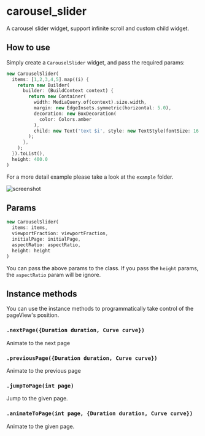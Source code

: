 # carousel_slider

A carousel slider widget, support infinite scroll and custom child widget.

## How to use

Simply create a `CarouselSlider` widget, and pass the required params:

```dart
new CarouselSlider(
  items: [1,2,3,4,5].map((i) {
    return new Builder(
      builder: (BuildContext context) {
        return new Container(
          width: MediaQuery.of(context).size.width,
          margin: new EdgeInsets.symmetric(horizontal: 5.0),
          decoration: new BoxDecoration(
            color: Colors.amber
          ),
          child: new Text('text $i', style: new TextStyle(fontSize: 16.0),)
        );
      },
    );
  }).toList(),
  height: 400.0
)
```

For a more detail example please take a look at the `example` folder.

![screenshot](./example/screenshot.gif)

## Params

```dart
new CarouselSlider(
  items: items,
  viewportFraction: viewportFraction,
  initialPage: initialPage,
  aspectRatio: aspectRatio,
  height: height
)
```

You can pass the above params to the class. If you pass the `height` params, the `aspectRatio` param will be ignore.

## Instance methods

You can use the instance methods to programmatically take control of the pageView's position.

### `.nextPage({Duration duration, Curve curve})`

Animate to the next page

### `.previousPage({Duration duration, Curve curve})`

Animate to the previous page

### `.jumpToPage(int page)`

Jump to the given page.

### `.animateToPage(int page, {Duration duration, Curve curve})`

Animate to the given page.